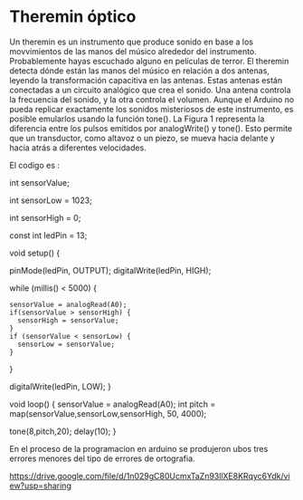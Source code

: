 # Theremin óptico

Un theremin es un instrumento que produce sonido en base a los movvimientos de las manos del músico alrededor del instrumento.
Probablemente hayas escuchado alguno en películas de terror. El theremin detecta dónde están las manos del músico en relación a dos antenas,
leyendo la transformación capacitiva en las antenas.
Estas antenas están conectadas a un circuito analógico que crea el sonido. Una antena controla la frecuencia del sonido, y la otra controla el volumen.
Aunque el Arduino no pueda replicar exactamente los sonidos misteriosos de este instrumento, es posible emularlos usando la función tone(). 
La Figura 1 representa la diferencia entre los pulsos emitidos por analogWrite() y tone(). Esto permite que un transductor, como altavoz o un piezo, 
se mueva hacia delante y hacia atrás a diferentes velocidades.


El codigo es :

int sensorValue;

int sensorLow = 1023;

int sensorHigh = 0;

const int ledPin = 13;

void setup() {

  pinMode(ledPin, OUTPUT);
  digitalWrite(ledPin, HIGH);
  
  while (millis() < 5000) {

    sensorValue = analogRead(A0);
    if(sensorValue > sensorHigh) {
      sensorHigh = sensorValue;
    }
    if (sensorValue < sensorLow) {
      sensorLow = sensorValue;
    }
  }

  digitalWrite(ledPin, LOW);
  }

void loop() {
  sensorValue = analogRead(A0);
  int pitch =
  map(sensorValue,sensorLow,sensorHigh, 50, 4000);

  tone(8,pitch,20);
  delay(10);
}

En el proceso de la programacion en arduino se produjeron ubos tres errores menores del tipo de errores de ortografia.

https://drive.google.com/file/d/1n029gC80UcmxTaZn93llXE8KRqyc6Ydk/view?usp=sharing











